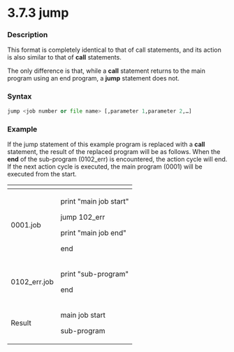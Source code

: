 # 3.7.3 jump

### Description

This format is completely identical to that of call statements, and its action is also similar to that of **call** statements.

The only difference is that, while a **call** statement returns to the main program using an end program, a **jump** statement does not.

### Syntax

```python
jump <job number or file name> [,parameter 1,parameter 2,…]
```



### Example

If the jump statement of this example program is replaced with a **call** statement, the result of the replaced program will be as follows. When the **end** of the sub-program \(0102\_err\) is encountered, the action cycle will end. If the next action cycle is executed, the main program \(0001\) will be executed from the start.

<table>
  <thead>
    <tr>
      <th style="text-align:left"></th>
      <th style="text-align:left"></th>
    </tr>
  </thead>
  <tbody>
    <tr>
      <td style="text-align:left">0001.job</td>
      <td style="text-align:left">
        <p>print &quot;main job start&quot;
          <br />
        </p>
        <p>jump 102_err
          <br />
        </p>
        <p>print &quot;main job end&quot;
          <br />
        </p>
        <p>end
          <br />
        </p>
      </td>
    </tr>
    <tr>
      <td style="text-align:left">0102_err.job</td>
      <td style="text-align:left">
        <p>print &quot;sub-program&quot;
          <br />
        </p>
        <p>end
          <br />
        </p>
      </td>
    </tr>
    <tr>
      <td style="text-align:left">Result</td>
      <td style="text-align:left">
        <p>main job start
          <br />
        </p>
        <p>sub-program
          <br />
        </p>
      </td>
    </tr>
  </tbody>
</table>



